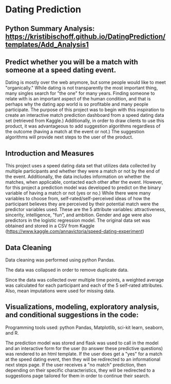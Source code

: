 # Dating Prediction

## Python Summary Analysis: https://kristibischoff.github.io/DatingPrediction/templates/Add_Analysis1

## Predict whether you will be a match with someone at a speed dating event.

Dating is mostly over the web anymore, but some people would like to meet "organically." While dating is not transparently the most important thing, many singles search for "the one" for many years. Finding someone to relate with is an important aspect of the human condition, and that is perhaps why the dating app world is so profitable and many people participate. The purpose of this project was to begin with this inspiration to create an interactive match prediction dashboard from a speed dating data set (retrieved from Kaggle.) Additionally, in order to draw clients to use this product, it was advantageous to add suggestion algorithms regardless of the outcome (having a match at the event or not.) The suggestion algorithms will provide next steps to the user of the product. 

## Introduction and Measures

This project uses a speed dating data set that utilizes data collected by multiple participants and whether they were a match or not by the end of the event. Additionally, the data includes information on whether the matches, when applicable, contacted each other after the event. However, for this project a prediction model was developed to predict on the binary variable of having a match or not (yes or no.) While there were many variables to choose from, self-rated/self-perceived ideas of how the participant believes they are perceived by their potential match were the predictor variables used. These are the 5 attribute variables: attractiveness, sincerity, intelligence, "fun", and ambition. Gender and age were also predictors in the logistic regression model. The original data set was obtained and stored in a CSV from Kaggle (https://www.kaggle.com/annavictoria/speed-dating-experiment)

## Data Cleaning 

Data cleaning was performed using python Pandas. 

The data was collapsed in order to remove duplicate data.

Since the data was collected over multiple time points, a weighted average was calculated for each participant and each of the 5 self-rated attributes. Also, mean imputations were used for missing data. 

## Visualizations, modeling, exploratory analysis, and conditional suggestions in the code:
Programming tools used: python Pandas, Matplotlib, sci-kit learn, seaborn, and R. 

The prediction model was stored and flask was used to call in the model and an interactive form for the user (to answer these predictive questions) was rendered to an html template. If the user does get a "yes" for a match at the speed dating event, then they will be redirected to an informational next steps page. If the user receives a "no match" prediction, then depending on their specific characteristics, they will be redirected to a suggestions page tailored for them in order to continue their search. 


